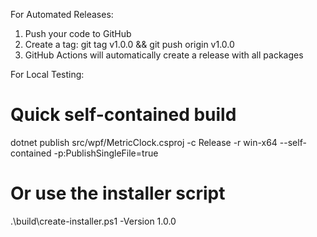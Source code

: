  For Automated Releases:

  1. Push your code to GitHub
  2. Create a tag: git tag v1.0.0 && git push origin v1.0.0
  3. GitHub Actions will automatically create a release with all packages

  For Local Testing:

  # Quick self-contained build
  dotnet publish src/wpf/MetricClock.csproj -c Release -r win-x64 --self-contained -p:PublishSingleFile=true

  # Or use the installer script
  .\build\create-installer.ps1 -Version 1.0.0
  